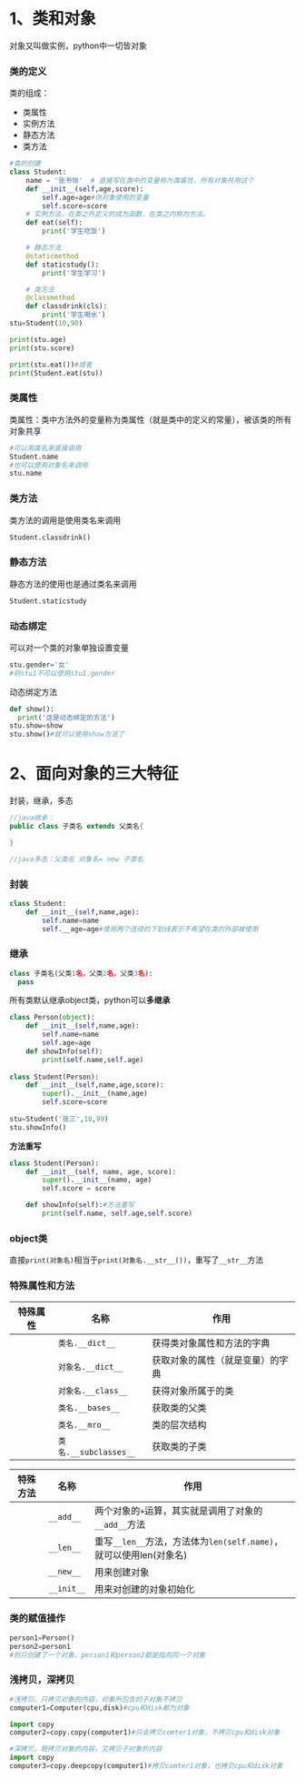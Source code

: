 # 1、类和对象

对象又叫做实例，python中一切皆对象

### 类的定义

类的组成：

- 类属性
- 实例方法
- 静态方法
- 类方法

```python
#类的创建
class Student:
    name = '张书恒'  # 直接写在类中的变量称为类属性，所有对象共用这个
    def __init__(self,age,score):
        self.age=age#供对象使用的变量
        self.score=score
    # 实例方法，在类之外定义的成为函数，在类之内称为方法。
    def eat(self):
        print('学生吃饭')

    # 静态方法
    @staticmethod
    def staticstudy():
        print('学生学习')

    # 类方法
    @classmethod
    def classdrink(cls):
        print('学生喝水')
stu=Student(10,90)

print(stu.age)
print(stu.score)

print(stu.eat())#或者
print(Student.eat(stu))
```

### 类属性

类属性：类中方法外的变量称为类属性（就是类中的定义的常量），被该类的所有对象共享

```python
#可以用类名来直接调用
Student.name
#也可以使用对象名来调用
stu.name
```

### 类方法

类方法的调用是使用类名来调用

```python
Student.classdrink()
```

### 静态方法

静态方法的使用也是通过类名来调用

```python
Student.staticstudy
```

### 动态绑定

可以对一个类的对象单独设置变量

```python
stu.gender='女'
#则stu1不可以使用stu1.gender
```

动态绑定方法

```python
def show():
  print('这是动态绑定的方法')
stu.show=show
stu.show()#就可以使用show方法了
```

# 2、面向对象的三大特征

封装，继承，多态

```java
//java继承：
public class 子类名 extends 父类名{

}

//java多态：父类名 对象名= new 子类名
```

### 封装

```python
class Student:
    def __init__(self,name,age):
        self.name=name
        self.__age=age#使用两个连续的下划线表示不希望在类的外部被使用
```

### 继承

```python
class 子类名(父类1名，父类2名，父类3名):
  pass
```

所有类默认继承object类，python可以**多继承**

```python
class Person(object):
    def __init__(self,name,age):
        self.name=name
        self.age=age
    def showInfo(self):
        print(self.name,self.age)
        
class Student(Person):
    def __init__(self,name,age,score):
        super().__init__(name,age)
        self.score=score
        
stu=Student('张三',18,99)
stu.showInfo()
```

**方法重写**

```python
class Student(Person):
    def __init__(self, name, age, score):
        super().__init__(name, age)
        self.score = score

    def showInfo(self):#方法重写
        print(self.name, self.age,self.score)
```

### object类

 直接`print(对象名)`相当于`print(对象名.__str__())`，重写了`__str__`方法

### 特殊属性和方法

| 特殊属性 | 名称                  | 作用                             |
| -------- | --------------------- | -------------------------------- |
|          | `类名.__dict__`       | 获得类对象属性和方法的字典       |
|          | `对象名.__dict__`     | 获取对象的属性（就是变量）的字典 |
|          | `对象名.__class__`    | 获得对象所属于的类               |
|          | `类名.__bases__`      | 获取类的父类                     |
|          | `类名.__mro__`        | 类的层次结构                     |
|          | `类名.__subclasses__` | 获取类的子类                     |

| 特殊方法 | 名称       | 作用                                                         |
| -------- | ---------- | ------------------------------------------------------------ |
|          | `__add__`  | 两个对象的`+`运算，其实就是调用了对象的`__add__`方法         |
|          | `__len__`  | 重写`__len__`方法，方法体为`len(self.name)`，就可以使用len(对象名) |
|          | `__new__`  | 用来创建对象                                                 |
|          | `__init__` | 用来对创建的对象初始化                                       |



### 类的赋值操作

```python
person1=Person()
person2=person1
#则只创建了一个对象，person1和person2都是指向同一个对象
```

### 浅拷贝，深拷贝

```python
#浅拷贝，只拷贝对象的内容，对象所包含的子对象不拷贝
computer1=Computer(cpu,disk)#cpu和disk都为对象

import copy
computer2=copy.copy(computer1)#只会拷贝comter1对象，不拷贝cpu和disk对象

#深拷贝，既拷贝对象的内容，又拷贝子对象的内容
import copy
computer3=copy.deepcopy(computer1)#拷贝comter1对象，也拷贝cpu和disk对象


```


